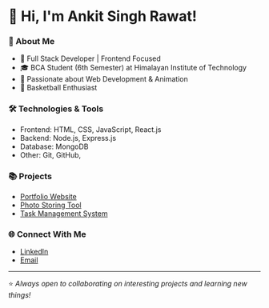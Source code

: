 # 👋 Hi, I'm Ankit Singh Rawat!

### 🚀 About Me
- 🔭 Full Stack Developer | Frontend Focused
- 🎓 BCA Student (6th Semester) at Himalayan Institute of Technology
- 🎨 Passionate about Web Development & Animation
- 🏀 Basketball Enthusiast

### 🛠️ Technologies & Tools
- Frontend: HTML, CSS, JavaScript, React.js
- Backend: Node.js, Express.js
- Database: MongoDB
- Other: Git, GitHub, 

### 📚 Projects
- [Portfolio Website](https://ankit-rawat048.github.io/react-portfolio/)
- [Photo Storing Tool](https://photo-storing-app.vercel.app/)
- [Task Management System](task-mangement-app-orpin.vercel.app/)

### 🌐 Connect With Me
- [LinkedIn](https://www.linkedin.com/in/ankit-singh-rawat-582744320/)
- [Email](mailto:anikitrawat9756585534@gmail.com)

---

⭐️ *Always open to collaborating on interesting projects and learning new things!*

